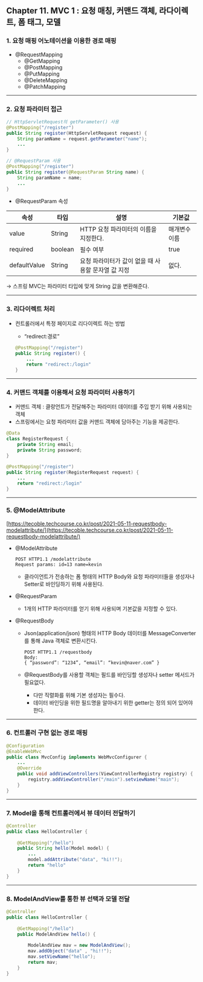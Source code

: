 ## Chapter 11. MVC 1 : 요청 매칭, 커맨드 객체, 라다이렉트, 폼 태그, 모델

### 1. 요청 매핑 어노테이션을 이용한 경로 매핑

- @RequestMapping
    - @GetMapping
    - @PostMapping
    - @PutMapping
    - @DeleteMapping
    - @PatchMapping
    
<hr/>

### 2. 요청 파라미터 접근

```java
// HttpServletRequest의 getParameter() 사용
@PostMapping("/register")
public String register(HttpServletRequest request) {
	String paramName = request.getParameter("name");
	...
}

// @RequestParam 사용
@PostMapping("/register")
public String register(@RequestParam String name) {
	String paramName = name;
	...
}
```

- @RequestParam 속성

| 속성 | 타입 | 설명 | 기본값 |
| --- | --- | --- | --- |
| value | String | HTTP 요청 파라미터의 이름을 지정한다. | 매개변수 이름 |
| required | boolean | 필수 여부 | true |
| defaultValue | String | 요청 파라미터가 값이 없을 때 사용할 문자열 값 지정 | 없다. |

→ 스프링 MVC는 파라미터 타입에 맞게 String 값을 변환해준다.

<hr/>

### 3. 리다이렉트 처리

- 컨트롤러에서 특정 페이지로 리다이렉트 하는 방법
    - “redirect:경로”
    
    ```java
    @PostMapping("/register")
    public String register() {
    	...
    	return "redirect:/login"
    }
    ```
    
<hr/>

### 4.  커맨드 객체를 이용해서 요청 파라미터 사용하기

- 커맨드 객체 : 클랑언트가 전달해주는 파라미터 데이터를 주입 받기 위해 사용되는객체
- 스프링에서는 요청 파라미터 값을 커맨드 객체에 담아주는 기능을 제공한다.

```java
@Data
class RegisterRequest {
	private String email;
	private String password;
}

@PostMapping("/register")
public String register(RegisterRequest request) {
	...
	return "redirect:/login"
}
```

<hr/>

### 5. @ModelAttribute

[https://tecoble.techcourse.co.kr/post/2021-05-11-requestbody-modelattribute/](https://tecoble.techcourse.co.kr/post/2021-05-11-requestbody-modelattribute/)

- @ModelAttribute
    
    ```
    POST HTTP1.1 /modelattribute
    Request params: id=13 name=kevin
    ```
    
    - 클라이언트가 전송하는 폼 형태의 HTTP Body와 요청 파라미터들을 생성자나 Setter로 바인딩하기 위해 사용된다.
- @RequestParam
    - 1개의 HTTP 파라미터를 얻기 위해 사용되며 기본값을 지정할 수 있다.
- @RequestBody
    - Json(application/json) 형태의 HTTP Body 데이터를 MessageConverter를 통해 Java 객체로 변환시킨다.
        
        ```
        POST HTTP1.1 /requestbody
        Body:
        { “password”: “1234”, “email”: “kevin@naver.com” }
        ```
        
    - @RequestBody를 사용할 객체는 필드를 바인딩할 생성자나 setter 메서드가 필요없다.
        - 다만 직렬화를 위해 기본 생성자는 필수다.
        - 데이터 바인딩을 위한 필드명을 알아내기 위한 getter는 정의 되어 있어야 한다.

<hr/>

### 6. 컨트롤러 구현 없는 경로 매핑

```java
@Configuration
@EnableWebMvc
public class MvcConfig implements WebMvcConfigurer {
	...
	@Override
	public void addViewControllers(ViewControllerRegistry registry) {
		registry.addViewController("/main").setviewName("main");
	}
}
```

<hr/>

### 7. Model을 통해 컨트롤러에서 뷰 데이터 전달하기

```java
@Controller
public class HelloController {
	
	@GetMapping("/hello")
	public String hello(Model model) {
		...
		model.addAttribute("data", "hi!!");
		return "hello"
	}
}
```

<hr/>

### 8. ModelAndView를 통한 뷰 선택과 모델 전달

```java
@Controller
public class HelloController {
	
	@GetMapping("/hello")
	public ModelAndView hello() {
		
		ModelAndView mav = new ModelAndView();
		mav.addObject("data" , "hi!!");
		mav.setViewName("hello");
		return mav;
	}
}
```
